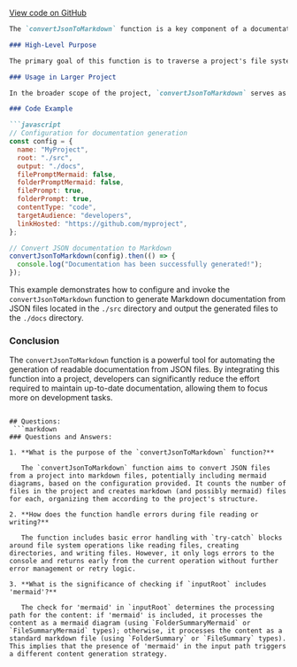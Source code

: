 [View code on GitHub](/blob/master/commands/index/convertJsonToMarkdown.ts)

```markdown
The `convertJsonToMarkdown` function is a key component of a documentation generation tool, designed to automate the conversion of JSON-based documentation into Markdown files. This function is particularly useful for projects that maintain their documentation or metadata in JSON format and wish to present it in a more human-readable form, such as GitHub repositories.

### High-Level Purpose

The primary goal of this function is to traverse a project's file system, identify JSON files containing documentation or metadata, and convert these files into Markdown format. This process involves reading the content of each JSON file, parsing it according to predefined structures (`FolderSummary`, `FileSummary`, `FolderSummaryMermaid`, `FileSummaryMermaid`), and generating Markdown (or Mermaid diagrams for visual representation) files that summarize the content in a more accessible manner.

### Usage in Larger Project

In the broader scope of the project, `convertJsonToMarkdown` serves as a bridge between raw, structured data and user-friendly documentation. It automates the tedious task of manually converting JSON files into Markdown, thus streamlining the documentation process for developers. This function can be particularly beneficial in continuous integration/continuous deployment (CI/CD) pipelines, where documentation needs to be updated frequently to reflect changes in the codebase.

### Code Example

```javascript
// Configuration for documentation generation
const config = {
  name: "MyProject",
  root: "./src",
  output: "./docs",
  filePromptMermaid: false,
  folderPromptMermaid: false,
  filePrompt: true,
  folderPrompt: true,
  contentType: "code",
  targetAudience: "developers",
  linkHosted: "https://github.com/myproject",
};

// Convert JSON documentation to Markdown
convertJsonToMarkdown(config).then(() => {
  console.log("Documentation has been successfully generated!");
});
```

This example demonstrates how to configure and invoke the `convertJsonToMarkdown` function to generate Markdown documentation from JSON files located in the `./src` directory and output the generated files to the `./docs` directory.

### Conclusion

The `convertJsonToMarkdown` function is a powerful tool for automating the generation of readable documentation from JSON files. By integrating this function into a project, developers can significantly reduce the effort required to maintain up-to-date documentation, allowing them to focus more on development tasks.
```

## Questions: 
 ```markdown
### Questions and Answers:

1. **What is the purpose of the `convertJsonToMarkdown` function?**

   The `convertJsonToMarkdown` function aims to convert JSON files from a project into markdown files, potentially including mermaid diagrams, based on the configuration provided. It counts the number of files in the project and creates markdown (and possibly mermaid) files for each, organizing them according to the project's structure.

2. **How does the function handle errors during file reading or writing?**

   The function includes basic error handling with `try-catch` blocks around file system operations like reading files, creating directories, and writing files. However, it only logs errors to the console and returns early from the current operation without further error management or retry logic.

3. **What is the significance of checking if `inputRoot` includes 'mermaid'?**

   The check for 'mermaid' in `inputRoot` determines the processing path for the content: if 'mermaid' is included, it processes the content as a mermaid diagram (using `FolderSummaryMermaid` or `FileSummaryMermaid` types); otherwise, it processes the content as a standard markdown file (using `FolderSummary` or `FileSummary` types). This implies that the presence of 'mermaid' in the input path triggers a different content generation strategy.
```
